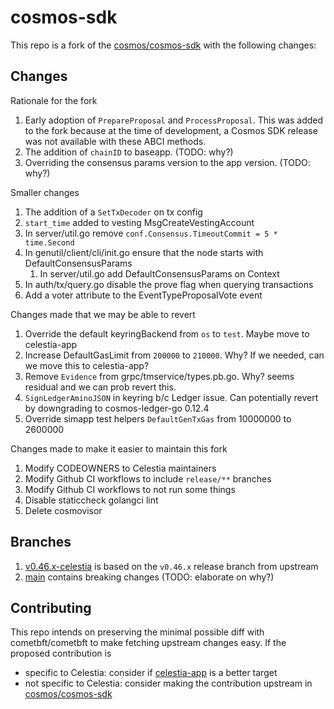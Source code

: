 # cosmos-sdk

This repo is a fork of the [cosmos/cosmos-sdk](https://github.com/cosmos/cosmos-sdk) with the following changes:

## Changes

Rationale for the fork

1. Early adoption of `PrepareProposal` and `ProcessProposal`. This was added to the fork because at the time of development, a Cosmos SDK release was not available with these ABCI methods.
1. The addition of `chainID` to baseapp. (TODO: why?)
1. Overriding the consensus params version to the app version. (TODO: why?)

Smaller changes

1. The addition of a `SetTxDecoder` on tx config
1. `start_time` added to vesting MsgCreateVestingAccount
1. In server/util.go remove `conf.Consensus.TimeoutCommit = 5 * time.Second`
1. In genutil/client/cli/init.go ensure that the node starts with DefaultConsensusParams
    1. In server/util.go add DefaultConsensusParams on Context
1. In auth/tx/query.go disable the prove flag when querying transactions
1. Add a voter attribute to the EventTypeProposalVote event

Changes made that we may be able to revert

1. Override the default keyringBackend from `os` to `test`. Maybe move to celestia-app
1. Increase DefaultGasLimit from `200000` to `210000`. Why? If we needed, can we move this to celestia-app?
1. Remove `Evidence` from grpc/tmservice/types.pb.go. Why? seems residual and we can prob revert this.
1. `SignLedgerAminoJSON` in keyring b/c Ledger issue. Can potentially revert by downgrading to cosmos-ledger-go 0.12.4
1. Override simapp test helpers `DefaultGenTxGas` from 10000000 to 2600000

Changes made to make it easier to maintain this fork

1. Modify CODEOWNERS to Celestia maintainers
1. Modify Github CI workflows to include `release/**` branches
1. Modify Github CI workflows to not run some things
1. Disable staticcheck golangci lint
1. Delete cosmovisor

## Branches

1. [v0.46.x-celestia](https://github.com/celestiaorg/cosmos-sdk/tree/release/v0.46.x-celestia) is based on the `v0.46.x` release branch from upstream
2. [main](https://github.com/celestiaorg/cosmos-sdk/tree/main) contains breaking changes (TODO: elaborate on why?)

## Contributing

This repo intends on preserving the minimal possible diff with cometbft/cometbft to make fetching upstream changes easy. If the proposed contribution is

* specific to Celestia: consider if [celestia-app](https://github.com/celestiaorg/celestia-app) is a better target
* not specific to Celestia: consider making the contribution upstream in [cosmos/cosmos-sdk](https://github.com/cosmos/cosmos-sdk)
